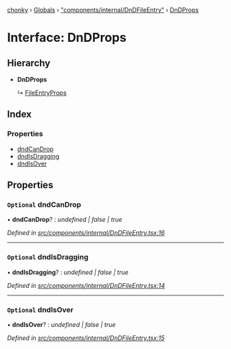 [chonky](../README.md) › [Globals](../globals.md) › ["components/internal/DnDFileEntry"](../modules/_components_internal_dndfileentry_.md) › [DnDProps](_components_internal_dndfileentry_.dndprops.md)

# Interface: DnDProps

## Hierarchy

* **DnDProps**

  ↳ [FileEntryProps](_components_internal_basefileentry_.fileentryprops.md)

## Index

### Properties

* [dndCanDrop](_components_internal_dndfileentry_.dndprops.md#optional-dndcandrop)
* [dndIsDragging](_components_internal_dndfileentry_.dndprops.md#optional-dndisdragging)
* [dndIsOver](_components_internal_dndfileentry_.dndprops.md#optional-dndisover)

## Properties

### `Optional` dndCanDrop

• **dndCanDrop**? : *undefined | false | true*

*Defined in [src/components/internal/DnDFileEntry.tsx:16](https://github.com/TimboKZ/Chonky/blob/faab549/src/components/internal/DnDFileEntry.tsx#L16)*

___

### `Optional` dndIsDragging

• **dndIsDragging**? : *undefined | false | true*

*Defined in [src/components/internal/DnDFileEntry.tsx:14](https://github.com/TimboKZ/Chonky/blob/faab549/src/components/internal/DnDFileEntry.tsx#L14)*

___

### `Optional` dndIsOver

• **dndIsOver**? : *undefined | false | true*

*Defined in [src/components/internal/DnDFileEntry.tsx:15](https://github.com/TimboKZ/Chonky/blob/faab549/src/components/internal/DnDFileEntry.tsx#L15)*
